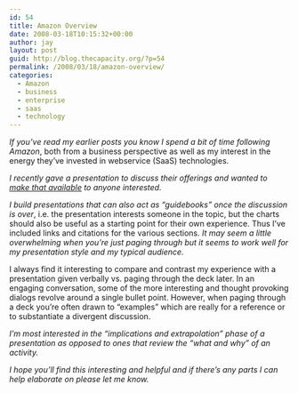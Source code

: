 ```yaml
---
id: 54
title: Amazon Overview
date: 2008-03-18T10:15:32+00:00
author: jay
layout: post
guid: http://blog.thecapacity.org/?p=54
permalink: /2008/03/18/amazon-overview/
categories:
  - Amazon
  - business
  - enterprise
  - saas
  - technology
---
```

_If you’ve read my earlier posts you know I spend a bit of time following Amazon_, both from a business perspective as well as my interest in the energy they’ve invested in webservice (SaaS) technologies.

_I recently gave a presentation to discuss their offerings and wanted to [make that available](http://www.slideshare.net/thecapacity/amazon-ws-overview/ "Amazon WS Overview") to anyone interested._

_I build presentations that can also act as “guidebooks” once the discussion is over_, i.e. the presentation interests someone in the topic, but the charts should also be useful as a starting point for their own experience. Thus I’ve included links and citations for the various sections. _It may seem a little overwhelming when you’re just paging through but it seems to work well for my presentation style and my typical audience._

I always find it interesting to compare and contrast my experience with a presentation given verbally vs. paging through the deck later. In an engaging conversation, some of the more interesting and thought provoking dialogs revolve around a single bullet point. However, when paging through a deck you’re often drawn to “examples” which are really for a reference or to substantiate a divergent discussion.

_I’m most interested in the “implications and extrapolation” phase of a presentation as opposed to ones that review the “what and why” of an activity._

_I hope you’ll find this interesting and helpful and if there’s any parts I can help elaborate on please let me know._
